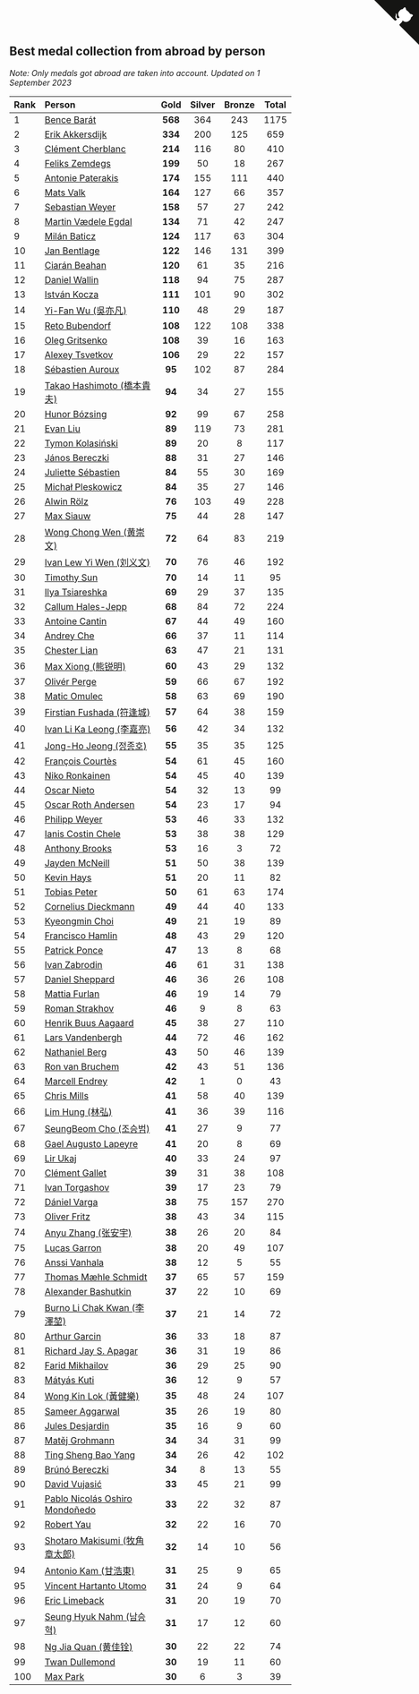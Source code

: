 ## Best medal collection from abroad by person

*Note: Only medals got abroad are taken into account.*
*Updated on  1 September 2023*

| Rank | Person | Gold | Silver | Bronze | Total |
| :--- | :--- | :--: | :--: | :--: | :--: |
| 1 | [Bence Barát](https://www.worldcubeassociation.org/persons/2008BARA01) | **568** | 364 | 243 | 1175 |
| 2 | [Erik Akkersdijk](https://www.worldcubeassociation.org/persons/2005AKKE01) | **334** | 200 | 125 | 659 |
| 3 | [Clément Cherblanc](https://www.worldcubeassociation.org/persons/2014CHER05) | **214** | 116 | 80 | 410 |
| 4 | [Feliks Zemdegs](https://www.worldcubeassociation.org/persons/2009ZEMD01) | **199** | 50 | 18 | 267 |
| 5 | [Antonie Paterakis](https://www.worldcubeassociation.org/persons/2012PATE01) | **174** | 155 | 111 | 440 |
| 6 | [Mats Valk](https://www.worldcubeassociation.org/persons/2007VALK01) | **164** | 127 | 66 | 357 |
| 7 | [Sebastian Weyer](https://www.worldcubeassociation.org/persons/2010WEYE02) | **158** | 57 | 27 | 242 |
| 8 | [Martin Vædele Egdal](https://www.worldcubeassociation.org/persons/2013EGDA02) | **134** | 71 | 42 | 247 |
| 9 | [Milán Baticz](https://www.worldcubeassociation.org/persons/2005BATI01) | **124** | 117 | 63 | 304 |
| 10 | [Jan Bentlage](https://www.worldcubeassociation.org/persons/2010BENT01) | **122** | 146 | 131 | 399 |
| 11 | [Ciarán Beahan](https://www.worldcubeassociation.org/persons/2012BEAH01) | **120** | 61 | 35 | 216 |
| 12 | [Daniel Wallin](https://www.worldcubeassociation.org/persons/2013WALL03) | **118** | 94 | 75 | 287 |
| 13 | [István Kocza](https://www.worldcubeassociation.org/persons/2005KOCZ01) | **111** | 101 | 90 | 302 |
| 14 | [Yi-Fan Wu (吳亦凡)](https://www.worldcubeassociation.org/persons/2010WUIF01) | **110** | 48 | 29 | 187 |
| 15 | [Reto Bubendorf](https://www.worldcubeassociation.org/persons/2012BUBE01) | **108** | 122 | 108 | 338 |
| 16 | [Oleg Gritsenko](https://www.worldcubeassociation.org/persons/2011GRIT01) | **108** | 39 | 16 | 163 |
| 17 | [Alexey Tsvetkov](https://www.worldcubeassociation.org/persons/2017TSVE02) | **106** | 29 | 22 | 157 |
| 18 | [Sébastien Auroux](https://www.worldcubeassociation.org/persons/2008AURO01) | **95** | 102 | 87 | 284 |
| 19 | [Takao Hashimoto (橋本貴夫)](https://www.worldcubeassociation.org/persons/2007HASH01) | **94** | 34 | 27 | 155 |
| 20 | [Hunor Bózsing](https://www.worldcubeassociation.org/persons/2009BOZS01) | **92** | 99 | 67 | 258 |
| 21 | [Evan Liu](https://www.worldcubeassociation.org/persons/2009LIUE01) | **89** | 119 | 73 | 281 |
| 22 | [Tymon Kolasiński](https://www.worldcubeassociation.org/persons/2016KOLA02) | **89** | 20 | 8 | 117 |
| 23 | [János Bereczki](https://www.worldcubeassociation.org/persons/2018BERE01) | **88** | 31 | 27 | 146 |
| 24 | [Juliette Sébastien](https://www.worldcubeassociation.org/persons/2014SEBA01) | **84** | 55 | 30 | 169 |
| 25 | [Michał Pleskowicz](https://www.worldcubeassociation.org/persons/2009PLES01) | **84** | 35 | 27 | 146 |
| 26 | [Alwin Rölz](https://www.worldcubeassociation.org/persons/2016ROLZ01) | **76** | 103 | 49 | 228 |
| 27 | [Max Siauw](https://www.worldcubeassociation.org/persons/2017SIAU02) | **75** | 44 | 28 | 147 |
| 28 | [Wong Chong Wen (黄崇文)](https://www.worldcubeassociation.org/persons/2014WENW01) | **72** | 64 | 83 | 219 |
| 29 | [Ivan Lew Yi Wen (刘义文)](https://www.worldcubeassociation.org/persons/2012WENI01) | **70** | 76 | 46 | 192 |
| 30 | [Timothy Sun](https://www.worldcubeassociation.org/persons/2007SUNT01) | **70** | 14 | 11 | 95 |
| 31 | [Ilya Tsiareshka](https://www.worldcubeassociation.org/persons/2012TERE01) | **69** | 29 | 37 | 135 |
| 32 | [Callum Hales-Jepp](https://www.worldcubeassociation.org/persons/2012HALE01) | **68** | 84 | 72 | 224 |
| 33 | [Antoine Cantin](https://www.worldcubeassociation.org/persons/2010CANT02) | **67** | 44 | 49 | 160 |
| 34 | [Andrey Che](https://www.worldcubeassociation.org/persons/2015CHEA01) | **66** | 37 | 11 | 114 |
| 35 | [Chester Lian](https://www.worldcubeassociation.org/persons/2009LIAN03) | **63** | 47 | 21 | 131 |
| 36 | [Max Xiong (熊锐明)](https://www.worldcubeassociation.org/persons/2015XION03) | **60** | 43 | 29 | 132 |
| 37 | [Olivér Perge](https://www.worldcubeassociation.org/persons/2007PERG01) | **59** | 66 | 67 | 192 |
| 38 | [Matic Omulec](https://www.worldcubeassociation.org/persons/2010OMUL02) | **58** | 63 | 69 | 190 |
| 39 | [Firstian Fushada (符逢城)](https://www.worldcubeassociation.org/persons/2015FUSH01) | **57** | 64 | 38 | 159 |
| 40 | [Ivan Li Ka Leong (李嘉亮)](https://www.worldcubeassociation.org/persons/2015LEON02) | **56** | 42 | 34 | 132 |
| 41 | [Jong-Ho Jeong (정종호)](https://www.worldcubeassociation.org/persons/2008JONG03) | **55** | 35 | 35 | 125 |
| 42 | [François Courtès](https://www.worldcubeassociation.org/persons/2008COUR01) | **54** | 61 | 45 | 160 |
| 43 | [Niko Ronkainen](https://www.worldcubeassociation.org/persons/2010RONK01) | **54** | 45 | 40 | 139 |
| 44 | [Oscar Nieto](https://www.worldcubeassociation.org/persons/2014NIET03) | **54** | 32 | 13 | 99 |
| 45 | [Oscar Roth Andersen](https://www.worldcubeassociation.org/persons/2008ANDE02) | **54** | 23 | 17 | 94 |
| 46 | [Philipp Weyer](https://www.worldcubeassociation.org/persons/2010WEYE01) | **53** | 46 | 33 | 132 |
| 47 | [Ianis Costin Chele](https://www.worldcubeassociation.org/persons/2021CHEL01) | **53** | 38 | 38 | 129 |
| 48 | [Anthony Brooks](https://www.worldcubeassociation.org/persons/2008SEAR01) | **53** | 16 | 3 | 72 |
| 49 | [Jayden McNeill](https://www.worldcubeassociation.org/persons/2012MCNE01) | **51** | 50 | 38 | 139 |
| 50 | [Kevin Hays](https://www.worldcubeassociation.org/persons/2009HAYS01) | **51** | 20 | 11 | 82 |
| 51 | [Tobias Peter](https://www.worldcubeassociation.org/persons/2014PETE03) | **50** | 61 | 63 | 174 |
| 52 | [Cornelius Dieckmann](https://www.worldcubeassociation.org/persons/2009DIEC01) | **49** | 44 | 40 | 133 |
| 53 | [Kyeongmin Choi](https://www.worldcubeassociation.org/persons/2017CHOI07) | **49** | 21 | 19 | 89 |
| 54 | [Francisco Hamlin](https://www.worldcubeassociation.org/persons/2012HAML01) | **48** | 43 | 29 | 120 |
| 55 | [Patrick Ponce](https://www.worldcubeassociation.org/persons/2012PONC02) | **47** | 13 | 8 | 68 |
| 56 | [Ivan Zabrodin](https://www.worldcubeassociation.org/persons/2012ZABR01) | **46** | 61 | 31 | 138 |
| 57 | [Daniel Sheppard](https://www.worldcubeassociation.org/persons/2009SHEP01) | **46** | 36 | 26 | 108 |
| 58 | [Mattia Furlan](https://www.worldcubeassociation.org/persons/2013FURL01) | **46** | 19 | 14 | 79 |
| 59 | [Roman Strakhov](https://www.worldcubeassociation.org/persons/2012STRA02) | **46** | 9 | 8 | 63 |
| 60 | [Henrik Buus Aagaard](https://www.worldcubeassociation.org/persons/2006BUUS01) | **45** | 38 | 27 | 110 |
| 61 | [Lars Vandenbergh](https://www.worldcubeassociation.org/persons/2003VAND01) | **44** | 72 | 46 | 162 |
| 62 | [Nathaniel Berg](https://www.worldcubeassociation.org/persons/2012BERG04) | **43** | 50 | 46 | 139 |
| 63 | [Ron van Bruchem](https://www.worldcubeassociation.org/persons/2003BRUC01) | **42** | 43 | 51 | 136 |
| 64 | [Marcell Endrey](https://www.worldcubeassociation.org/persons/2007ENDR01) | **42** | 1 | 0 | 43 |
| 65 | [Chris Mills](https://www.worldcubeassociation.org/persons/2014MILL04) | **41** | 58 | 40 | 139 |
| 66 | [Lim Hung (林弘)](https://www.worldcubeassociation.org/persons/2016HUNG08) | **41** | 36 | 39 | 116 |
| 67 | [SeungBeom Cho (조승범)](https://www.worldcubeassociation.org/persons/2012CHOS01) | **41** | 27 | 9 | 77 |
| 68 | [Gael Augusto Lapeyre](https://www.worldcubeassociation.org/persons/2018LAPE01) | **41** | 20 | 8 | 69 |
| 69 | [Lir Ukaj](https://www.worldcubeassociation.org/persons/2016UKAJ01) | **40** | 33 | 24 | 97 |
| 70 | [Clément Gallet](https://www.worldcubeassociation.org/persons/2004GALL02) | **39** | 31 | 38 | 108 |
| 71 | [Ivan Torgashov](https://www.worldcubeassociation.org/persons/2011TORG01) | **39** | 17 | 23 | 79 |
| 72 | [Dániel Varga](https://www.worldcubeassociation.org/persons/2008VARG01) | **38** | 75 | 157 | 270 |
| 73 | [Oliver Fritz](https://www.worldcubeassociation.org/persons/2014FRIT02) | **38** | 43 | 34 | 115 |
| 74 | [Anyu Zhang (张安宇)](https://www.worldcubeassociation.org/persons/2012ZHAN08) | **38** | 26 | 20 | 84 |
| 75 | [Lucas Garron](https://www.worldcubeassociation.org/persons/2006GARR01) | **38** | 20 | 49 | 107 |
| 76 | [Anssi Vanhala](https://www.worldcubeassociation.org/persons/2005VANH01) | **38** | 12 | 5 | 55 |
| 77 | [Thomas Mæhle Schmidt](https://www.worldcubeassociation.org/persons/2013SCHM02) | **37** | 65 | 57 | 159 |
| 78 | [Alexander Bashutkin](https://www.worldcubeassociation.org/persons/2017BASH04) | **37** | 22 | 10 | 69 |
| 79 | [Burno Li Chak Kwan (李澤堃)](https://www.worldcubeassociation.org/persons/2017KWAN05) | **37** | 21 | 14 | 72 |
| 80 | [Arthur Garcin](https://www.worldcubeassociation.org/persons/2014GARC27) | **36** | 33 | 18 | 87 |
| 81 | [Richard Jay S. Apagar](https://www.worldcubeassociation.org/persons/2010APAG01) | **36** | 31 | 19 | 86 |
| 82 | [Farid Mikhailov](https://www.worldcubeassociation.org/persons/2015MIKH04) | **36** | 29 | 25 | 90 |
| 83 | [Mátyás Kuti](https://www.worldcubeassociation.org/persons/2006KUTI01) | **36** | 12 | 9 | 57 |
| 84 | [Wong Kin Lok (黃健樂)](https://www.worldcubeassociation.org/persons/2014LOKW01) | **35** | 48 | 24 | 107 |
| 85 | [Sameer Aggarwal](https://www.worldcubeassociation.org/persons/2017AGGA01) | **35** | 26 | 19 | 80 |
| 86 | [Jules Desjardin](https://www.worldcubeassociation.org/persons/2010DESJ01) | **35** | 16 | 9 | 60 |
| 87 | [Matěj Grohmann](https://www.worldcubeassociation.org/persons/2015GROH02) | **34** | 34 | 31 | 99 |
| 88 | [Ting Sheng Bao Yang](https://www.worldcubeassociation.org/persons/2008BAOY01) | **34** | 26 | 42 | 102 |
| 89 | [Brúnó Bereczki](https://www.worldcubeassociation.org/persons/2008BERE01) | **34** | 8 | 13 | 55 |
| 90 | [David Vujasić](https://www.worldcubeassociation.org/persons/2015VUJA01) | **33** | 45 | 21 | 99 |
| 91 | [Pablo Nicolás Oshiro Mondoñedo](https://www.worldcubeassociation.org/persons/2010MOND01) | **33** | 22 | 32 | 87 |
| 92 | [Robert Yau](https://www.worldcubeassociation.org/persons/2009YAUR01) | **32** | 22 | 16 | 70 |
| 93 | [Shotaro Makisumi (牧角章太郎)](https://www.worldcubeassociation.org/persons/2003MAKI01) | **32** | 14 | 10 | 56 |
| 94 | [Antonio Kam (甘浩東)](https://www.worldcubeassociation.org/persons/2017TUNG13) | **31** | 25 | 9 | 65 |
| 95 | [Vincent Hartanto Utomo](https://www.worldcubeassociation.org/persons/2010UTOM01) | **31** | 24 | 9 | 64 |
| 96 | [Eric Limeback](https://www.worldcubeassociation.org/persons/2007LIME01) | **31** | 20 | 19 | 70 |
| 97 | [Seung Hyuk Nahm (남승혁)](https://www.worldcubeassociation.org/persons/2013NAHM01) | **31** | 17 | 12 | 60 |
| 98 | [Ng Jia Quan (黄佳铨)](https://www.worldcubeassociation.org/persons/2015QUAN03) | **30** | 22 | 22 | 74 |
| 99 | [Twan Dullemond](https://www.worldcubeassociation.org/persons/2018DULL01) | **30** | 19 | 11 | 60 |
| 100 | [Max Park](https://www.worldcubeassociation.org/persons/2012PARK03) | **30** | 6 | 3 | 39 |


<a href="https://github.com/JustinTimeCuber/wca_statistics" class="github-corner" aria-label="View source on Github"><svg width="80" height="80" viewBox="0 0 250 250" style="fill:#151513; color:#fff; position: absolute; top: 0; border: 0; right: 0;" aria-hidden="true"><path d="M0,0 L115,115 L130,115 L142,142 L250,250 L250,0 Z"></path><path d="M128.3,109.0 C113.8,99.7 119.0,89.6 119.0,89.6 C122.0,82.7 120.5,78.6 120.5,78.6 C119.2,72.0 123.4,76.3 123.4,76.3 C127.3,80.9 125.5,87.3 125.5,87.3 C122.9,97.6 130.6,101.9 134.4,103.2" fill="currentColor" style="transform-origin: 130px 106px;" class="octo-arm"></path><path d="M115.0,115.0 C114.9,115.1 118.7,116.5 119.8,115.4 L133.7,101.6 C136.9,99.2 139.9,98.4 142.2,98.6 C133.8,88.0 127.5,74.4 143.8,58.0 C148.5,53.4 154.0,51.2 159.7,51.0 C160.3,49.4 163.2,43.6 171.4,40.1 C171.4,40.1 176.1,42.5 178.8,56.2 C183.1,58.6 187.2,61.8 190.9,65.4 C194.5,69.0 197.7,73.2 200.1,77.6 C213.8,80.2 216.3,84.9 216.3,84.9 C212.7,93.1 206.9,96.0 205.4,96.6 C205.1,102.4 203.0,107.8 198.3,112.5 C181.9,128.9 168.3,122.5 157.7,114.1 C157.9,116.9 156.7,120.9 152.7,124.9 L141.0,136.5 C139.8,137.7 141.6,141.9 141.8,141.8 Z" fill="currentColor" class="octo-body"></path></svg></a><style>.github-corner:hover .octo-arm{animation:octocat-wave 560ms ease-in-out}@keyframes octocat-wave{0%,100%{transform:rotate(0)}20%,60%{transform:rotate(-25deg)}40%,80%{transform:rotate(10deg)}}@media (max-width:500px){.github-corner:hover .octo-arm{animation:none}.github-corner .octo-arm{animation:octocat-wave 560ms ease-in-out}}</style>
